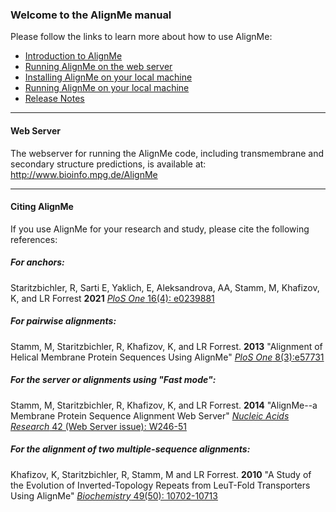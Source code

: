### Welcome to the AlignMe manual

Please follow the links to learn more about how to use AlignMe:
- [Introduction to AlignMe](Intro.md)
- [Running AlignMe on the web server](Running_server.md)
- [Installing AlignMe on your local machine](Install.md)
- [Running AlignMe on your local machine](Running_locally.md)
- [Release Notes](Release_Notes.md)

---

#### Web Server
The webserver for running the AlignMe code, including transmembrane and secondary structure predictions, is available at: 
<http://www.bioinfo.mpg.de/AlignMe>

---

#### Citing AlignMe
If you use AlignMe for your research and study, please cite the following references:  

##### For anchors:
Staritzbichler, R, Sarti E, Yaklich, E, Aleksandrova, AA, Stamm, M, Khafizov, K, and LR Forrest **2021**
[*PloS One* 16(4): e0239881](https://journals.plos.org/plosone/article?id=10.1371/journal.pone.0239881)

##### For pairwise alignments:  
Stamm, M, Staritzbichler, R, Khafizov, K, and LR Forrest. **2013** "Alignment of Helical Membrane Protein Sequences Using AlignMe" [*PloS One* 8(3):e57731](https://doi.org/10.1371/journal.pone.0057731)

##### For the server or alignments using "Fast mode":  
Stamm, M, Staritzbichler, R, Khafizov, K, and LR Forrest. **2014** "AlignMe\--a Membrane Protein Sequence Alignment Web Server" [*Nucleic Acids Research* 42 (Web Server issue): W246-51](https://doi.org/10.1093/nar/gku291)

##### For the alignment of two multiple-sequence alignments:  
Khafizov, K, Staritzbichler, R, Stamm, M and LR Forrest. **2010** "A Study of the Evolution of Inverted-Topology Repeats from LeuT-Fold Transporters Using AlignMe" [*Biochemistry* 49(50): 10702-10713](https://doi.org/10.1021/bi101256x)
